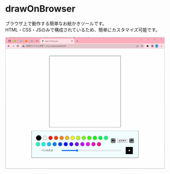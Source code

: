 # drawOnBrowser

ブラウザ上で動作する簡単なお絵かきツールです。  
HTML・CSS・JSのみで構成されているため、簡単にカスタマイズ可能です。  

![成果物](./.development/fruit.gif)  
